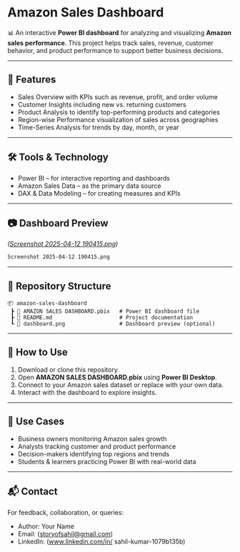 # Amazon Sales Dashboard

📊 An interactive **Power BI dashboard** for analyzing and visualizing **Amazon sales performance**.
This project helps track sales, revenue, customer behavior, and product performance to support better business decisions.

---

## 🚀 Features

* Sales Overview with KPIs such as revenue, profit, and order volume
* Customer Insights including new vs. returning customers
* Product Analysis to identify top-performing products and categories
* Region-wise Performance visualization of sales across geographies
* Time-Series Analysis for trends by day, month, or year

---

## 🛠️ Tools & Technology

* Power BI – for interactive reporting and dashboards
* Amazon Sales Data – as the primary data source
* DAX & Data Modeling – for creating measures and KPIs

---

## 📷 Dashboard Preview

*([Screenshot 2025-04-12 190415.png](https://github.com/sahilcreativepro/AMAZON-SALES-DASHBOARD/blob/509cf961496c90159b3110c7f310842adec11481/Screenshot%202025-09-28%20222101.png))*

```md
Screenshot 2025-04-12 190415.png
```

---

## 📂 Repository Structure

```
📦 amazon-sales-dashboard
 ┣ 📄 AMAZON SALES DASHBOARD.pbix   # Power BI dashboard file
 ┣ 📄 README.md                     # Project documentation
 ┗ 📄 dashboard.png                 # Dashboard preview (optional)
```

---

## 📌 How to Use

1. Download or clone this repository.
2. Open **AMAZON SALES DASHBOARD.pbix** using **Power BI Desktop**.
3. Connect to your Amazon sales dataset or replace with your own data.
4. Interact with the dashboard to explore insights.

---

## 🎯 Use Cases

* Business owners monitoring Amazon sales growth
* Analysts tracking customer and product performance
* Decision-makers identifying top regions and trends
* Students & learners practicing Power BI with real-world data

---

## 📬 Contact

For feedback, collaboration, or queries:

* Author: Your Name
* Email: (storyofsahil@gmail.com)
* LinkedIn: (www.linkedin.com/in/
sahil-kumar-1079b135b)



